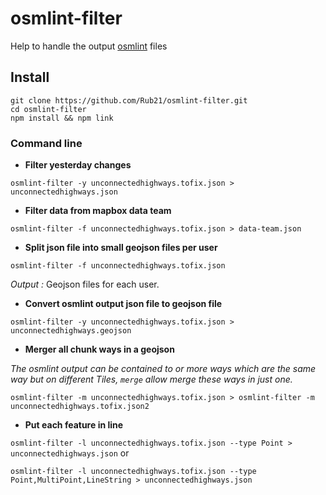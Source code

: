 # osmlint-filter

Help to handle the output [osmlint](https://github.com/osmlab/osmlint) files

## Install

```
git clone https://github.com/Rub21/osmlint-filter.git
cd osmlint-filter
npm install && npm link

```

### Command line

- **Filter yesterday changes**

`osmlint-filter -y unconnectedhighways.tofix.json > unconnectedhighways.json`

- **Filter data from mapbox data team**

`osmlint-filter -f unconnectedhighways.tofix.json > data-team.json`

- **Split json file into small geojson files per user**

`osmlint-filter -f unconnectedhighways.tofix.json`

*Output :* Geojson files for each user. 

- **Convert osmlint output json file to geojson file**

`osmlint-filter -y unconnectedhighways.tofix.json > unconnectedhighways.geojson`

- **Merger all chunk ways in a geojson**


*The osmlint output can be contained to or more ways which are the same way but on different Tiles,  `merge` allow merge these ways in just one.*


`osmlint-filter -m unconnectedhighways.tofix.json > osmlint-filter -m unconnectedhighways.tofix.json2`

- **Put each feature in line**

`osmlint-filter -l unconnectedhighways.tofix.json --type Point > unconnectedhighways.json` 
or

`osmlint-filter -l unconnectedhighways.tofix.json --type Point,MultiPoint,LineString > unconnectedhighways.json`




